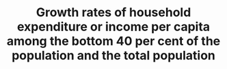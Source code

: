---
actual_indicator_available: Growth rate of income per capita for the total population.
actual_indicator_available_description: Growth rate of income per capita for the total
  population.
comments_and_limitations: Information on per capita income among the bottom 40% of
  the population is not immediately available.
data_non_statistical: false
date_metadata_updated: October 2017
date_of_national_source_publication: September 2017
goal_meta_link: http://unstats.un.org/sdgs/files/metadata-compilation/Metadata-Goal-10.pdf
goal_meta_link_page: 2
graph: longitudinal
graph_negative: true
graph_status_notes: Graphed
graph_title: US growth rate of income per capita for the total population
graph_type: line
graph_type_description: Line graph
has_metadata: true
indicator: 10.1.1
indicator_definition: Real disposable household income is the sum of wages and salaries,
  mixed income, net property income, net current transfers and social benefits other
  than social transfers in kind, less taxes on income and wealth and social security
  contributions, after adjustment for price changes.
indicator_name: Growth rates of household expenditure or income per capita among the
  bottom 40 per cent of the population and the total population
indicator_sort_order: 10-01-01
indicator_variable: growrate_hhexp
layout: indicator
periodicity: Annual
permalink: /10-1-1/
published: true
reporting_status: complete
scheduled_update_by_national_source: September 2018
sdg_goal: 10
source_active_1: true
source_agency_staff_email_1: brian.e.glassman@census.gov
source_agency_staff_name_1: Brian Glassman
source_agency_survey_dataset_1: CPS ASEC
source_notes_1: null
source_title_1: null
source_url_1: https://www.census.gov/programs-surveys/cps.html
target: By 2030, progressively achieve and sustain income growth of the bottom 40
  per cent of the population at a rate higher than the national average.
target_id: '10.1'
time_period: 2000-2016
title: Growth rates of household expenditure or income per capita among the bottom
  40 per cent of the population and the total population
un_custodial_agency: World Bank
un_designated_tier: '2'
unit_of_measure: percent change
us_method_of_computation: Percent change in income per capita.
variable_description: null
variable_notes: null
---